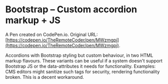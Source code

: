 # Bootstrap – Custom accordion markup  + JS

A Pen created on CodePen.io. Original URL: [https://codepen.io/TheRemoteCoder/pen/MWzmgpj](https://codepen.io/TheRemoteCoder/pen/MWzmgpj).

Accordions with Bootstrap styling but custom behaviour, in two HTML markup flavours. These variants can be useful if a system doesn't support Bootstrap JS or the data-attributes it needs for functionality. Examples: CMS editors might sanitize such tags for security, rendering functionality broken. This is a decent workaround.